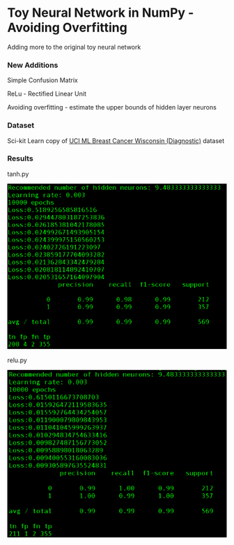 # Toy Neural Network in NumPy - Avoiding Overfitting

Adding more to the original toy neural network

### New Additions

Simple Confusion Matrix

ReLu - Rectified Linear Unit

Avoiding overfitting - estimate the upper bounds of hidden layer neurons

### Dataset

Sci-kit Learn copy of [UCI ML Breast Cancer Wisconsin (Diagnostic)] dataset

[UCI ML Breast Cancer Wisconsin (Diagnostic)]: http://scikit-learn.org/stable/modules/generated/sklearn.datasets.load_breast_cancer.html

### Results

tanh.py

![tanh](images/tanh.png)

relu.py

![relu](images/relu.png)
